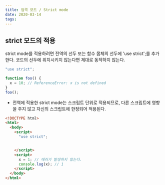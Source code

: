 ```yaml
---
title: 엄격 모드 / Strict mode
date: 2020-03-14
tags:
---
```


## strict 모드의 적용

strict mode를 적용하려면 전역의 선두 또는 함수 몸체의 선두에 'use strict';를 추가한다. 코드의 선두에 위치시키지 않는다면 제대로 동작하지 않는다.

```javascript
"use strict";

function foo() {
  x = 10; // ReferenceError: x is not defined
}
foo();
```

- 전역에 적용한 strict mode는 스크립트 단위로 적용되므로, 다른 스크립트에 영향을 주지 않고 자신의 스크립트에 한정되어 적용된다.

```html
<!DOCTYPE html>
<html>
  <body>
    <script>
      "use strict";


    </script>
    <script>
      x = 1; // 에러가 발생하지 않는다.
      console.log(x); // 1
    </script>
  </body>
</html>
```
